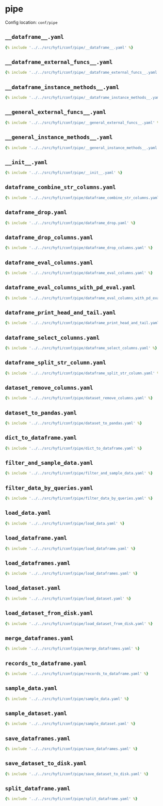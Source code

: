 # pipe

Config location: `conf/pipe`

## `__dataframe__.yaml`

```yaml
{% include '../../src/hyfi/conf/pipe/__dataframe__.yaml' %}
```

## `__dataframe_external_funcs__.yaml`

```yaml
{% include '../../src/hyfi/conf/pipe/__dataframe_external_funcs__.yaml' %}
```

## `__dataframe_instance_methods__.yaml`

```yaml
{% include '../../src/hyfi/conf/pipe/__dataframe_instance_methods__.yaml' %}
```

## `__general_external_funcs__.yaml`

```yaml
{% include '../../src/hyfi/conf/pipe/__general_external_funcs__.yaml' %}
```

## `__general_instance_methods__.yaml`

```yaml
{% include '../../src/hyfi/conf/pipe/__general_instance_methods__.yaml' %}
```

## `__init__.yaml`

```yaml
{% include '../../src/hyfi/conf/pipe/__init__.yaml' %}
```

## `dataframe_combine_str_columns.yaml`

```yaml
{% include '../../src/hyfi/conf/pipe/dataframe_combine_str_columns.yaml' %}
```

## `dataframe_drop.yaml`

```yaml
{% include '../../src/hyfi/conf/pipe/dataframe_drop.yaml' %}
```

## `dataframe_drop_columns.yaml`

```yaml
{% include '../../src/hyfi/conf/pipe/dataframe_drop_columns.yaml' %}
```

## `dataframe_eval_columns.yaml`

```yaml
{% include '../../src/hyfi/conf/pipe/dataframe_eval_columns.yaml' %}
```

## `dataframe_eval_columns_with_pd_eval.yaml`

```yaml
{% include '../../src/hyfi/conf/pipe/dataframe_eval_columns_with_pd_eval.yaml' %}
```

## `dataframe_print_head_and_tail.yaml`

```yaml
{% include '../../src/hyfi/conf/pipe/dataframe_print_head_and_tail.yaml' %}
```

## `dataframe_select_columns.yaml`

```yaml
{% include '../../src/hyfi/conf/pipe/dataframe_select_columns.yaml' %}
```

## `dataframe_split_str_column.yaml`

```yaml
{% include '../../src/hyfi/conf/pipe/dataframe_split_str_column.yaml' %}
```

## `dataset_remove_columns.yaml`

```yaml
{% include '../../src/hyfi/conf/pipe/dataset_remove_columns.yaml' %}
```

## `dataset_to_pandas.yaml`

```yaml
{% include '../../src/hyfi/conf/pipe/dataset_to_pandas.yaml' %}
```

## `dict_to_dataframe.yaml`

```yaml
{% include '../../src/hyfi/conf/pipe/dict_to_dataframe.yaml' %}
```

## `filter_and_sample_data.yaml`

```yaml
{% include '../../src/hyfi/conf/pipe/filter_and_sample_data.yaml' %}
```

## `filter_data_by_queries.yaml`

```yaml
{% include '../../src/hyfi/conf/pipe/filter_data_by_queries.yaml' %}
```

## `load_data.yaml`

```yaml
{% include '../../src/hyfi/conf/pipe/load_data.yaml' %}
```

## `load_dataframe.yaml`

```yaml
{% include '../../src/hyfi/conf/pipe/load_dataframe.yaml' %}
```

## `load_dataframes.yaml`

```yaml
{% include '../../src/hyfi/conf/pipe/load_dataframes.yaml' %}
```

## `load_dataset.yaml`

```yaml
{% include '../../src/hyfi/conf/pipe/load_dataset.yaml' %}
```

## `load_dataset_from_disk.yaml`

```yaml
{% include '../../src/hyfi/conf/pipe/load_dataset_from_disk.yaml' %}
```

## `merge_dataframes.yaml`

```yaml
{% include '../../src/hyfi/conf/pipe/merge_dataframes.yaml' %}
```

## `records_to_dataframe.yaml`

```yaml
{% include '../../src/hyfi/conf/pipe/records_to_dataframe.yaml' %}
```

## `sample_data.yaml`

```yaml
{% include '../../src/hyfi/conf/pipe/sample_data.yaml' %}
```

## `sample_dataset.yaml`

```yaml
{% include '../../src/hyfi/conf/pipe/sample_dataset.yaml' %}
```

## `save_dataframes.yaml`

```yaml
{% include '../../src/hyfi/conf/pipe/save_dataframes.yaml' %}
```

## `save_dataset_to_disk.yaml`

```yaml
{% include '../../src/hyfi/conf/pipe/save_dataset_to_disk.yaml' %}
```

## `split_dataframe.yaml`

```yaml
{% include '../../src/hyfi/conf/pipe/split_dataframe.yaml' %}
```

